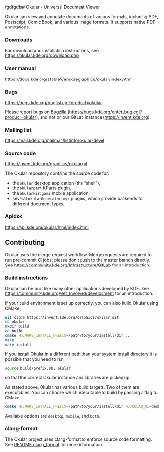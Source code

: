 fgdfgdfs# Okular – Universal Document Viewer

Okular can view and annotate documents of various formats, including PDF, Postscript, Comic Book, and various image formats.
It supports native PDF annotations.

### Downloads

For download and installation instructions, see https://okular.kde.org/download.php

### User manual

https://docs.kde.org/stable5/en/kdegraphics/okular/index.html

### Bugs

https://bugs.kde.org/buglist.cgi?product=okular

Please report bugs on Bugzilla (https://bugs.kde.org/enter_bug.cgi?product=okular), and not on our GitLab instance (https://invent.kde.org).

### Mailing list

https://mail.kde.org/mailman/listinfo/okular-devel

### Source code

https://invent.kde.org/graphics/okular.git

The Okular repository contains the source code for:
 * the `okular` desktop application (the “shell”),
 * the `okularpart` KParts plugin,
 * the `okularkirigami` mobile application,
 * several `okularGenerator_xyz` plugins, which provide backends for different document types.

### Apidox

https://api.kde.org/okular/html/index.html

## Contributing

Okular uses the merge request workflow.
Merge requests are required to run pre-commit CI jobs; please don’t push to the master branch directly.
See https://community.kde.org/Infrastructure/GitLab for an introduction.

### Build instructions

Okular can be built like many other applications developed by KDE.
See https://community.kde.org/Get_Involved/development for an introduction.

If your build environment is set up correctly, you can also build Okular using CMake:

```bash
git clone https://invent.kde.org/graphics/okular.git
cd okular
mkdir build
cd build
cmake -DCMAKE_INSTALL_PREFIX=/path/to/your/install/dir ..
make
make install
```

If you install Okular in a different path than your system install directory it is possible that you need to run

```bash
source build/prefix.sh; okular
```

so that the correct Okular instance and libraries are picked up.

As stated above, Okular has various build targets.
Two of them are executables.
You can choose which executable to build by passing a flag to CMake:

```bash
cmake -DCMAKE_INSTALL_PREFIX=/path/to/your/install/dir -DOKULAR_UI=desktop ..
```
Available options are `desktop`, `mobile`, and `both`.

### clang-format

The Okular project uses clang-format to enforce source code formatting.
See [README.clang_format](https://invent.kde.org/graphics/okular/-/blob/master/README.clang-format) for more information.
